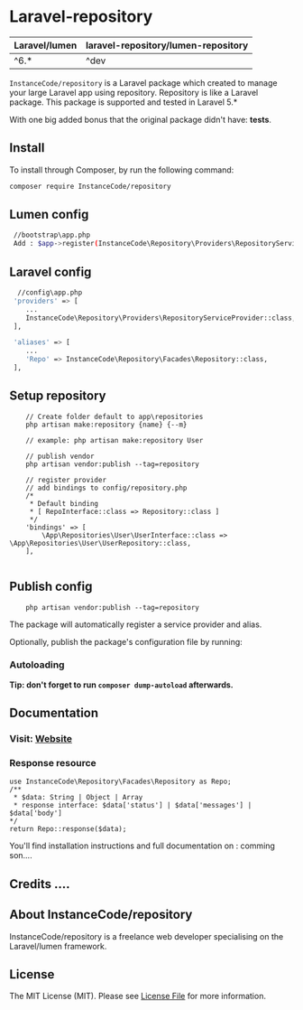 # Laravel-repository

| **Laravel/lumen**  |  **laravel-repository/lumen-repository** |
|---|---|
| ^6.*  | ^dev  |

`InstanceCode/repository` is a Laravel package which created to manage your large  Laravel app using repository. Repository is like a Laravel package. This package is supported and tested in Laravel 5.*

With one big added bonus that the original package didn't have: **tests**.


## Install

To install through Composer, by run the following command:

``` bash
composer require InstanceCode/repository
```

## Lumen config
``` bash
 //bootstrap\app.php
 Add : $app->register(InstanceCode\Repository\Providers\RepositoryServiceProvider::class);
```

## Laravel config
``` bash
  //config\app.php
 'providers' => [
	...
	InstanceCode\Repository\Providers\RepositoryServiceProvider::class,
 ],

 'aliases' => [
	...
	'Repo' => InstanceCode\Repository\Facades\Repository::class,
 ],
```

## Setup repository
``` Create repo 
	// Create folder default to app\repositories
	php artisan make:repository {name} {--m}
    
    // example: php artisan make:repository User
    
    // publish vendor
    php artisan vendor:publish --tag=repository

	// register provider
    // add bindings to config/repository.php
    /*
     * Default binding
     * [ RepoInterface::class => Repository::class ]
     */
    'bindings' => [
        \App\Repositories\User\UserInterface::class => \App\Repositories\User\UserRepository::class,
    ],


```

## Publish config
``` 
	php artisan vendor:publish --tag=repository
```

The package will automatically register a service provider and alias.

Optionally, publish the package's configuration file by running:

### Autoloading



**Tip: don't forget to run `composer dump-autoload` afterwards.**

## Documentation
### Visit: [Website](https://instance.asia)
### Response resource
```
use InstanceCode\Repository\Facades\Repository as Repo;
/**
 * $data: String | Object | Array
 * response interface: $data['status'] | $data['messages'] | $data['body']
*/
return Repo::response($data);

```
You'll find installation instructions and full documentation on : comming son....
 
 
## Credits ....


## About InstanceCode/repository

InstanceCode/repository is a freelance web developer specialising on the Laravel/lumen framework.


## License

The MIT License (MIT). Please see [License File](LICENSE) for more information.
